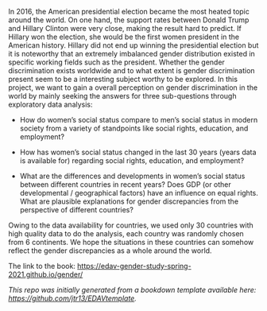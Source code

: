 In 2016, the American presidential election became the most heated topic around the world. On one hand, the support rates between Donald Trump and Hillary Clinton were very close, making the result hard to predict. If Hillary won the election, she would be the first women president in the American history. Hillary did not end up winning the presidential election but it is noteworthy that an extremely imbalanced gender distribution existed in specific working fields such as the president. Whether the gender discrimination exists worldwide and to what extent is gender discrimination present seem to be a interesting subject worthy to be explored. In this project, we want to gain a overall perception on gender discrimination in the world by mainly seeking the answers for three sub-questions through exploratory data analysis:

- How do women’s social status compare to men’s social status in modern society from a variety of standpoints like social rights, education, and employment?

- How has women’s social status changed in the last 30 years (years data is available for) regarding social rights, education, and employment?

- What are the differences and developments in women’s social status between different countries in recent years? Does GDP (or other developmental / geographical factors) have an influence on equal rights. What are plausible explanations for gender discrepancies from the perspective of different countries?

Owing to the data availability for countries, we used only 30 countries with high quality data to do the analysis, each country was randomly chosen from 6 continents. We hope the situations in these countries can somehow reflect the gender discrepancies as a whole around the world.

The link to the book: https://edav-gender-study-spring-2021.github.io/gender/

*This repo was initially generated from a bookdown template available here: https://github.com/jtr13/EDAVtemplate.*	


